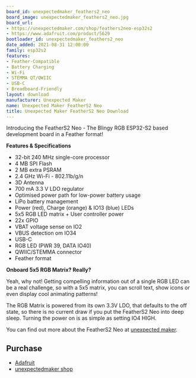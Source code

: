 ```yaml
---
board_id: unexpectedmaker_feathers2_neo
board_image: unexpectedmaker_feathers2_neo.jpg
board_url:
- https://unexpectedmaker.com/shop/feathers2neo-esp32s2
- https://www.adafruit.com/product/5629
bootloader_id: unexpectedmaker_feathers2_neo
date_added: 2021-08-31 12:00:00
family: esp32s2
features:
- Feather-Compatible
- Battery Charging
- Wi-Fi
- STEMMA QT/QWIIC
- USB-C
- Breadboard-Friendly
layout: download
manufacturer: Unexpected Maker
name: Unexpected Maker FeatherS2 Neo
title: Unexpected Maker FeatherS2 Neo Download
---
```


Introducing the FeatherS2 Neo - The Blingy RGB ESP32-S2 based development board in a Feather format!

**Features & Specifications**
 - 32-bit 240 MHz single-core processor
 - 4 MB SPI Flash
 - 2 MB extra PSRAM
 - 2.4 GHz Wi-Fi - 802.11b/g/n
 - 3D Antenna
 - 700 mA 3.3 V LDO regulator
 - Optimised power path for low-power battery usage
 - LiPo battery management
 - Power (red), Charge (orange) & IO13 (blue) LEDs
 - 5x5 RGB LED matrix + User controller power
 - 22x GPIO
 - VBAT voltage sense on IO2
 - VBUS detection om IO34
 - USB-C
 - RGB LED (PWR 39, DATA IO40)
 - QWIIC/STEMMA connector
 - Feather format

**Onboard 5x5 RGB Matrix? Really?**

Yeah, why not! Getting compelling information out of a single RGB LED can be a real challenge, so with a 5x5 matrix, you can scroll text, show icons or even display cool animating patterns!

The RGB Matrix is powered from its own 3.3V LDO, that defaults to the off state, so there is no current draw if you put the FeatherS2 Neo into deep sleep. Turning the power on is as simple as setting IO4 HIGH.

You can find out more about the FeatherS2 Neo at [unexpected maker](https://unexpectedmaker.com/feathers2-neo-soon).

## Purchase
 * [Adafruit](https://www.adafruit.com/product/5629)
 * [unexpectedmaker shop](https://unexpectedmaker.com/shop/feathers2neo-esp32s2)
